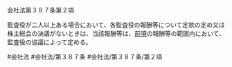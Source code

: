 会社法第３８７条第２項

監査役が二人以上ある場合において、各監査役の報酬等について定款の定め又は株主総会の決議がないときは、当該報酬等は、[前項](会社法＿＿＿＿第３８７条第１項)の報酬等の範囲内において、監査役の協議によって定める。

#会社法
#会社法/第３８７条
#会社法/第３８７条/第２項

